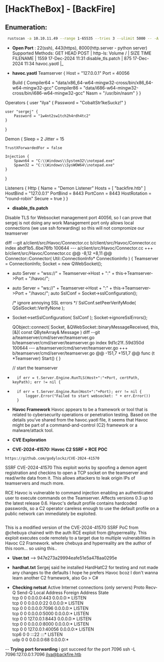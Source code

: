 # [HackTheBox] - [BackFire]

## Enumeration:
```bash
 rustscan -a 10.10.11.49 --range 1-65535 --tries 3 --ulimit 5000 -- -A -sCV -Pn -r -n --reason --min-rate 2000 --disable-arp-ping
```
- **Open Port** : 22(ssh), 443(https), 8000(http.server - python server)
 Supported Methods: GET HEAD POST
| http-ls: Volume /
| SIZE  TIME               FILENAME
| 1559  17-Dec-2024 11:31  disable_tls.patch
| 875   17-Dec-2024 11:34  havoc.yaotl
|_

- **havoc.yaotl**
Teamserver {
    Host = "127.0.0.1"
    Port = 40056

    Build {
        Compiler64 = "data/x86_64-w64-mingw32-cross/bin/x86_64-w64-mingw32-gcc"
        Compiler86 = "data/i686-w64-mingw32-cross/bin/i686-w64-mingw32-gcc"
        Nasm = "/usr/bin/nasm"
    }
}

Operators {
    user "ilya" {
        Password = "CobaltStr1keSuckz!"
    }

    user "sergej" {
        Password = "1w4nt2sw1tch2h4rdh4tc2"
    }
}

Demon {
    Sleep = 2
    Jitter = 15

    TrustXForwardedFor = false

    Injection {
        Spawn64 = "C:\\Windows\\System32\\notepad.exe"
        Spawn32 = "C:\\Windows\\SysWOW64\\notepad.exe"
    }
}

Listeners {
    Http {
        Name = "Demon Listener"
        Hosts = [
            "backfire.htb"
        ]
        HostBind = "127.0.0.1" 
        PortBind = 8443
        PortConn = 8443
        HostRotation = "round-robin"
        Secure = true
    }
}
- **disable_tls.patch**

Disable TLS for Websocket management port 40056, so I can prove that sergej is not doing any work Management port only allows local connections (we use ssh forwarding) so 
this will not compromize our teamserver

diff --git a/client/src/Havoc/Connector.cc b/client/src/Havoc/Connector.cc
index abdf1b5..6be76fb 100644
--- a/client/src/Havoc/Connector.cc
+++ b/client/src/Havoc/Connector.cc
@@ -8,12 +8,11 @@ Connector::Connector( Util::ConnectionInfo* ConnectionInfo )
 {
     Teamserver   = ConnectionInfo;
     Socket       = new QWebSocket();
-    auto Server  = "wss://" + Teamserver->Host + ":" + this->Teamserver->Port + "/havoc/";
+    auto Server  = "ws://" + Teamserver->Host + ":" + this->Teamserver->Port + "/havoc/";
     auto SslConf = Socket->sslConfiguration();
 
     /* ignore annoying SSL errors */
     SslConf.setPeerVerifyMode( QSslSocket::VerifyNone );
-    Socket->setSslConfiguration( SslConf );
     Socket->ignoreSslErrors();
 
     QObject::connect( Socket, &QWebSocket::binaryMessageReceived, this, [&]( const QByteArray& Message )
diff --git a/teamserver/cmd/server/teamserver.go b/teamserver/cmd/server/teamserver.go
index 9d1c21f..59d350d 100644
--- a/teamserver/cmd/server/teamserver.go
+++ b/teamserver/cmd/server/teamserver.go
@@ -151,7 +151,7 @@ func (t *Teamserver) Start() {
 		}
 
 		// start the teamserver
-		if err = t.Server.Engine.RunTLS(Host+":"+Port, certPath, keyPath); err != nil {
+		if err = t.Server.Engine.Run(Host+":"+Port); err != nil {
 			logger.Error("Failed to start websocket: " + err.Error())
 		}
 

- **Havoc Framework** 
Havoc appears to be a framework or tool that is related to cybersecurity operations or penetration testing. Based on the details you've shared from the havoc.yaotl file, it seems that Havoc might be part of a command-and-control (C2) framework or a malware/attack tool.

- **CVE Exploration**
- **CVE-2024-41570: Havoc C2 SSRF + RCE POC**
```
https://github.com/godylockz/CVE-2024-41570
```
SSRF CVE-2024-41570 This exploit works by spoofing a demon agent registration and checkins to open a TCP socket on the teamserver and read/write data from it. This allows attackers to leak origin IPs of teamservers and much more.

RCE Havoc is vulnerable to command injection enabling an authenticated user to execute commands on the Teamserver. Affects versions 0.3 up to the latest release 0.6. Havoc's default profile contains hardcoded passwords, so a C2 operator careless enough to use the default profile on a public network can immediately be exploited.

```https://github.com/sebr-dev/Havoc-C2-SSRF-to-RCE
```
This is a modified version of the CVE-2024-41570 SSRF PoC from @chebuya chained with the auth RCE exploit from @hyperreality. This exploit executes code remotely to a target due to multiple vulnerabilities in Havoc C2 Framework. where chebuya and hyperreality are the author of this room... so using this..

- **User.txt** --> 947e273a29994eafe51e5a478aa0295e

- **hardhat.txt**
Sergej said he installed HardHatC2 for testing and  not made any changes to the defaults
I hope he prefers Havoc bcoz I don't wanna learn another C2 framework, also Go > C# 

- **Checking netsat**
Active Internet connections (only servers)
Proto Recv-Q Send-Q Local Address           Foreign Address         State      
tcp        0      0 0.0.0.0:443             0.0.0.0:*               LISTEN     
tcp        0      0 0.0.0.0:22              0.0.0.0:*               LISTEN     
tcp        0      0 0.0.0.0:7096            0.0.0.0:*               LISTEN     
tcp        0      0 0.0.0.0:5000            0.0.0.0:*               LISTEN     
tcp        0      0 127.0.0.1:8443          0.0.0.0:*               LISTEN     
tcp        0      0 0.0.0.0:8000            0.0.0.0:*               LISTEN     
tcp        0      0 127.0.0.1:40056         0.0.0.0:*               LISTEN     
tcp6       0      0 :::22                   :::*                    LISTEN     
udp        0      0 0.0.0.0:68              0.0.0.0:*                          

-- **Trying port forwarding**
i got succeed for the port 7096
ssh -L 7096:127.0.0.1:7096 ilya@backfire.htb


